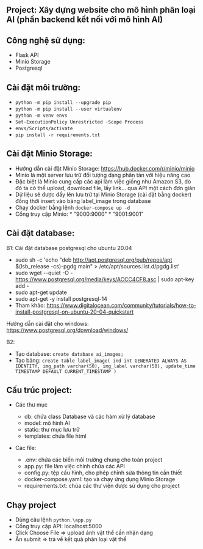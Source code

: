 ## Project: Xây dựng website cho mô hình phân loại AI (phần backend kết nối với mô hình  AI)

## Công nghệ sử dụng: 
- Flask API
- Minio Storage
- Postgresql

## Cài đặt môi trường:
* `python -m pip install --upgrade pip`
* `python -m pip install --user virtualenv`
* `python -m venv envs`
* `Set-ExecutionPolicy Unrestricted -Scope Process`
* `envs/Scripts/activate`
* `pip install -r requirements.txt`

## Cài đặt Minio Storage:
- Hướng dẫn cài đặt Minio Storage: https://hub.docker.com/r/minio/minio
- Minio là một server lưu trữ đối tượng dạng phân tán với hiệu năng cao
- Đặc biệt là Minio cung cấp các api làm việc giống như Amazon S3, do đó ta có thể upload, download file, lấy link… 
qua API một cách đơn giản
- Dữ liệu sẽ được đẩy lên lưu trữ tại Minio Storage (cài đặt bằng docker) đồng thời insert vào bảng label_image trong database 
- Chạy docker bằng lệnh `docker-compose up -d`
- Cổng truy cập Minio:
      * "9000:9000"
      * "9001:9001"

## Cài đặt database:
B1: Cài đặt database postgresql cho ubuntu 20.04
  * sudo sh -c 'echo "deb http://apt.postgresql.org/pub/repos/apt $(lsb_release -cs)-pgdg main" > /etc/apt/sources.list.d/pgdg.list'
  * sudo wget --quiet -O - https://www.postgresql.org/media/keys/ACCC4CF8.asc | sudo apt-key add -
  * sudo apt-get update
  * sudo apt-get -y install postgresql-14
  * Tham khảo: https://www.digitalocean.com/community/tutorials/how-to-install-postgresql-on-ubuntu-20-04-quickstart

Hướng dẫn cài đặt cho windows: https://www.postgresql.org/download/windows/

B2: 
- Tạo database: `create database ai_images;`
- Tạo bảng: `create table label_image(
                 ind int GENERATED ALWAYS AS IDENTITY,
                 img_path varchar(50),
                 img_label varchar(50),
                 update_time TIMESTAMP DEFAULT CURRENT_TIMESTAMP
             )`
 
## Cấu trúc project:
- Các thư mục
  * db: chứa class Database và các hàm xử lý database
  * model: mô hình AI
  * static: thư mục lưu trữ
  * templates: chứa file html

- Các file:
  * .env: chứa các biến môi trường chung cho toàn project
  * app.py: file làm việc chính chứa các API
  * config.py: tệp cấu hình, cho phép chỉnh sửa thông tin cần thiết
  * docker-compose.yaml: tạo và chạy ứng dụng Minio Storage
  * requirements.txt: chúa các thư viện được sử dụng cho project

## Chạy project 
- Dùng câu lệnh `python.\app.py`
- Cổng truy cập API: localhost:5000
- Click Choose File => upload ảnh vật thể cần nhận dạng
- Ấn submit => trả về kết quả phân loại vật thể 







